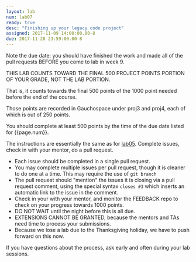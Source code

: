 ```yaml
---
layout: lab
num: lab07
ready: true
desc: "Finishing up your legacy code project"
assigned: 2017-11-09 14:00:00.00-8
due: 2017-11-28 23:59:00.00-8
---
```


Note the due date: you should have finished the work and made all of the pull requests BEFORE you come to lab in week 9.

THIS LAB COUNTS TOWARD THE FINAL 500 PROJECT POINTS PORTION OF YOUR GRADE, NOT THE LAB PORTION.

That is, it counts towards the final 500 points of the 1000 point needed before the end of the course.

Those points are recorded in Gauchospace under proj3 and proj4, each of which is out of 250 points.

You should complete at least 500 points by the time of the due date listed for {{page.num}}.

The instructions are essentially the same as for [lab05](/labs/lab05).  Complete issues, check in with your mentor,
do a pull request.

* Each issue should be completed in a single pull request.
* You may complete multiple issues per pull request, though it is cleaner to do one at a time.  This may require the use of `git branch`
* The pull request should "mention" the issues it is closing via a pull request comment, using the special syntax `closes #3` which inserts an automatic link to the issue in the comment.
* Check in your with your mentor, and monitor the FEEDBACK repo to check on your progress towards 1000 points.
* DO NOT WAIT until the night before this is all due.    
* EXTENSIONS CANNOT BE GRANTED, because the mentors and TAs need time to process your submissions.
* Because we lose a lab due to the Thanksgiving holiday, we have to push forward on this now.

If you have questions about the process, ask early and often during your lab sessions.
